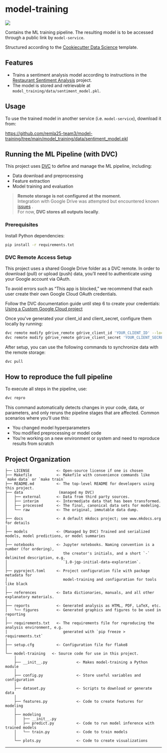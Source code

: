 # model-training

<a target="_blank" href="https://cookiecutter-data-science.drivendata.org/">
    <img src="https://img.shields.io/badge/CCDS-Project%20template-328F97?logo=cookiecutter" />
</a>

Contains the ML training pipeline. The resulting model is to be accessed through a public link by `model-service`.

Structured according to the [Cookiecutter Data Science](https://github.com/drivendataorg/cookiecutter-data-science) template.

## Features

- Trains a sentiment analysis model according to instructions in the [Restaurant Sentiment Analysis](https://github.com/proksch/restaurant-sentiment) project.
- The model is stored and retrievable at `model_training/data/sentiment_model.pkl`.

## Usage

To use the trained model in another service (i.e. `model-service`), download it from:

https://github.com/remla25-team3/model-training/tree/main/model_training/data/sentiment_model.pkl

## Running the ML Pipeline (with DVC)

This project uses [DVC](https://dvc.org) to define and manage the ML pipeline, including:

- Data download and preprocessing
- Feature extraction
- Model training and evaluation

> **Remote storage is not configured at the moment.**  
> Integration with Google Drive was attempted but encountered known [issues](https://dvc.org/doc/user-guide/data-management/remote-storage/google-drive) .  
> For now, **DVC stores all outputs locally**.

### Prerequisites

Install Python dependencies:

```bash
pip install -r requirements.txt
```

### DVC Remote Access Setup

This project uses a shared Google Drive folder as a DVC remote.
In order to download (pull) or upload (push) data, you’ll need to authenticate using your Google account via OAuth.

To avoid errors such as “This app is blocked,” we recommend that each user create their own Google Cloud OAuth credentials.

Follow the DVC documentation guide until step 6 to create your credentials:
[Using a Custom Google Cloud project](https://dvc.org/doc/user-guide/data-management/remote-storage/google-drive#using-a-custom-google-cloud-project-recommended)

Once you've generated your client_id and client_secret, configure them locally by running:

```bash
dvc remote modify gdrive_remote gdrive_client_id 'YOUR_CLIENT_ID' --local
dvc remote modify gdrive_remote gdrive_client_secret 'YOUR_CLIENT_SECRET' --local
```

After setup, you can use the following commands to synchronize data with the remote storage:

```bash
dvc pull
```

## How to reproduce the full pipeline

To execute all steps in the pipeline, use:
```bash
dvc repro
```
This command automatically detects changes in your code, data, or parameters, and only reruns the pipeline stages that are affected.
Common scenarios where you’ll use this:
- You changed model hyperparameters
- You modified preprocessing or model code
- You’re working on a new environment or system and need to reproduce results from scratch

## Project Organization

```
├── LICENSE            <- Open-source license if one is chosen
├── Makefile           <- Makefile with convenience commands like `make data` or `make train`
├── README.md          <- The top-level README for developers using this project.
├── data                (managed my DVC)
│   ├── external       <- Data from third party sources.
│   ├── interim        <- Intermediate data that has been transformed.
│   ├── processed      <- The final, canonical data sets for modeling.
│   └── raw            <- The original, immutable data dump.
│
├── docs               <- A default mkdocs project; see www.mkdocs.org for details
│
├── models             <- (Managed by DVC) Trained and serialized models, model predictions, or model summaries
│
├── notebooks          <- Jupyter notebooks. Naming convention is a number (for ordering),
│                         the creator's initials, and a short `-` delimited description, e.g.
│                         `1.0-jqp-initial-data-exploration`.
│
├── pyproject.toml     <- Project configuration file with package metadata for 
│                         model-training and configuration for tools like black
│
├── references         <- Data dictionaries, manuals, and all other explanatory materials.
│
├── reports            <- Generated analysis as HTML, PDF, LaTeX, etc.
│   └── figures        <- Generated graphics and figures to be used in reporting
│
├── requirements.txt   <- The requirements file for reproducing the analysis environment, e.g.
│                         generated with `pip freeze > requirements.txt`
│
├── setup.cfg          <- Configuration file for flake8
│
└── model-training   <- Source code for use in this project.
    │
    ├── __init__.py             <- Makes model-training a Python module
    │
    ├── config.py               <- Store useful variables and configuration
    │
    ├── dataset.py              <- Scripts to download or generate data
    │
    ├── features.py             <- Code to create features for modeling
    │
    ├── modeling                
    │   ├── __init__.py 
    │   ├── predict.py          <- Code to run model inference with trained models          
    │   └── train.py            <- Code to train models
    │
    └── plots.py                <- Code to create visualizations
```

--------

